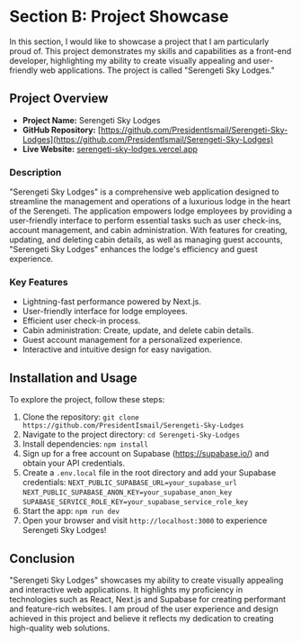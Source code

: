 # Section B: Project Showcase

In this section, I would like to showcase a project that I am particularly proud of. This project demonstrates my skills and capabilities as a front-end developer, highlighting my ability to create visually appealing and user-friendly web applications. The project is called "Serengeti Sky Lodges."

## Project Overview

- **Project Name:** Serengeti Sky Lodges
- **GitHub Repository:** [https://github.com/PresidentIsmail/Serengeti-Sky-Lodges](https://github.com/PresidentIsmail/Serengeti-Sky-Lodges)
- **Live Website:** [serengeti-sky-lodges.vercel.app](https://serengeti-sky-lodges.vercel.app)

### Description

"Serengeti Sky Lodges" is a comprehensive web application designed to streamline the management and operations of a luxurious lodge in the heart of the Serengeti. The application empowers lodge employees by providing a user-friendly interface to perform essential tasks such as user check-ins, account management, and cabin administration. With features for creating, updating, and deleting cabin details, as well as managing guest accounts, "Serengeti Sky Lodges" enhances the lodge's efficiency and guest experience.


### Key Features

- Lightning-fast performance powered by Next.js.
- User-friendly interface for lodge employees.
- Efficient user check-in process.
- Cabin administration: Create, update, and delete cabin details.
- Guest account management for a personalized experience.
- Interactive and intuitive design for easy navigation.

## Installation and Usage

To explore the project, follow these steps:

1. Clone the repository: `git clone https://github.com/PresidentIsmail/Serengeti-Sky-Lodges`
2. Navigate to the project directory: `cd Serengeti-Sky-Lodges`
3. Install dependencies: `npm install`
4. Sign up for a free account on Supabase (https://supabase.io/) and obtain your API credentials.
5. Create a `.env.local` file in the root directory and add your Supabase credentials:
`NEXT_PUBLIC_SUPABASE_URL=your_supabase_url`
`NEXT_PUBLIC_SUPABASE_ANON_KEY=your_supabase_anon_key`
`SUPABASE_SERVICE_ROLE_KEY=your_supabase_service_role_key`
6. Start the app: `npm run dev`
7. Open your browser and visit `http://localhost:3000` to experience Serengeti Sky Lodges!

## Conclusion

"Serengeti Sky Lodges" showcases my ability to create visually appealing and interactive web applications. It highlights my proficiency in technologies such as React, Next.js and Supabase for creating performant and feature-rich websites. I am proud of the user experience and design achieved in this project and believe it reflects my dedication to creating high-quality web solutions.



